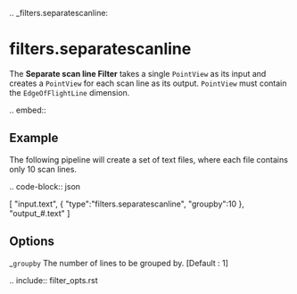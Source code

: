 .. _filters.separatescanline:

filters.separatescanline
===============================================================================

The **Separate scan line Filter** takes a single ``PointView`` as its input and
creates a ``PointView`` for each scan line as its output. ``PointView`` must contain
the ``EdgeOfFlightLine`` dimension.

.. embed::

Example
-------

The following pipeline will create a set of text files, where each file contains
only 10 scan lines.

.. code-block:: json

  [
      "input.text",
      {
          "type":"filters.separatescanline",
          "groupby":10
      },
      "output_#.text"
  ]

Options
-------

_`groupby`
  The number of lines to be grouped by. [Default : 1]

.. include:: filter_opts.rst

